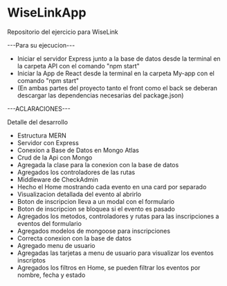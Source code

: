 # WiseLinkApp
Repositorio del ejercicio para WiseLink

---Para su ejecucion---
- Iniciar el servidor Express junto a la base de datos desde la terminal en la carpeta API con el comando "npm start"
- Iniciar la App de React desde la terminal en la carpeta My-app con el comando "npm start"
- (En ambas partes del proyecto tanto el front como el back se deberan descargar las dependencias necesarias del package.json)

---ACLARACIONES---



Detalle del desarrollo
- Estructura MERN
- Servidor con Express
- Conexion a Base de Datos en Mongo Atlas
- Crud de la Api con Mongo
- Agregada la clase para la conexion con la base de datos
- Agregados los controladores de las rutas
- Middleware de CheckAdmin
- Hecho el Home mostrando cada evento en una card por separado
- Visualizacion detallada del evento al abrirlo
- Boton de inscripcion lleva a un modal con el formulario
- Boton de inscripcion se bloquea si el evento es pasado
- Agregados los metodos, controladores y rutas para las inscripciones a eventos del formulario
- Agregados modelos de mongoose para inscripciones
- Correcta conexion con la base de datos
- Agregado menu de usuario
- Agregadas las tarjetas a menu de usuario para visualizar los eventos inscriptos
- Agregados los filtros en Home, se pueden filtrar los eventos por nombre, fecha y estado
